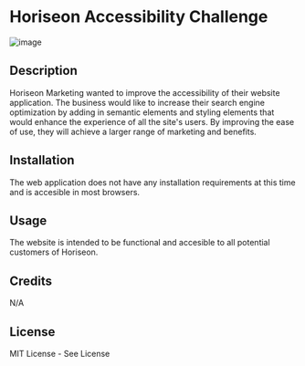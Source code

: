 # Horiseon Accessibility Challenge

![image](https://user-images.githubusercontent.com/131561844/236001567-cd18e38c-50a9-45e9-9392-f18032cf627d.png)


## Description
Horiseon Marketing wanted to improve the accessibility of their website application. The business would like to increase their search engine optimization by adding in semantic elements and styling elements that would enhance the experience of all the site's users. By improving the ease of use, they will achieve a larger range of marketing and benefits.

## Installation
The web application does not have any installation requirements at this time and is accesible in most browsers.

## Usage
The website is intended to be functional and accesible to all potential customers of Horiseon.

## Credits
N/A

## License
MIT License - See License
